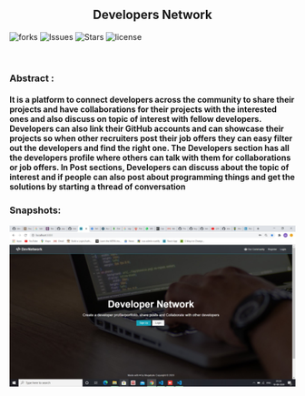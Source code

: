 <h2 align="center">Developers Network</h2>
<p align="center">
  
![forks](https://img.shields.io/github/forks/megabyte98/auth0)
![Issues](https://img.shields.io/github/issues/megabyte98/auth0)
![Stars](https://img.shields.io/github/stars/megabyte98/auth0)
![license](https://img.shields.io/github/license/megabyte98/auth0)

</p>
</br>

<h3>Abstract :</h3>
<h4>
It is a platform to connect developers across the community to share their projects and have collaborations for their projects with the interested ones and also discuss on topic of interest with fellow developers. Developers can also link their GitHub accounts and can showcase their projects so when other recruiters post their job offers they can easy filter out the developers and find the right one. The Developers section has all the developers profile where others can talk with them for collaborations or job offers. In Post sections, Developers can discuss about the topic of interest and if people can also post about programming things and get the solutions by starting a thread of conversation
</h4>

<h3>Snapshots:</h3>

![one](./snapshots/1.jpg)